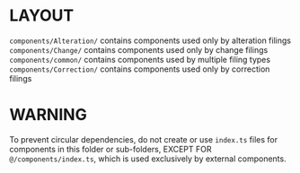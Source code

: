 # LAYOUT

`components/Alteration/` contains components used only by alteration filings
`components/Change/` contains components used only by change filings
`components/common/` contains components used by multiple filing types
`components/Correction/` contains components used only by correction filings

# WARNING

To prevent circular dependencies, do not create or use `index.ts` files for components
in this folder or sub-folders, EXCEPT FOR `@/components/index.ts`, which is used
exclusively by external components.
